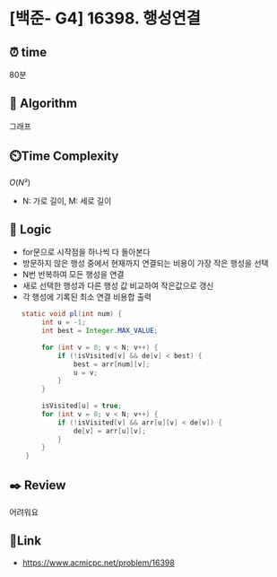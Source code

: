 # [백준- G4] 16398. 행성연결
 
## ⏰  **time**
80분

## :pushpin: **Algorithm**
그래프

## ⏲️**Time Complexity**
$O(N²)$
- N: 가로 길이, M: 세로 길이
## :round_pushpin: **Logic**
- for문으로 시작점을 하나씩 다 돌아본다
- 방문하지 않은 행성 중에서 현재까지 연결되는 비용이 가장 작은 행성을 선택
- N번 반복하여 모든 행성을 연결
- 새로 선택한 행성과 다른 행성 값 비교하여 작은값으로 갱신
- 각 행성에 기록된 최소 연결 비용합 출력
```java
   static void pl(int num) {
		int u = -1;
        int best = Integer.MAX_VALUE;
        
        for (int v = 0; v < N; v++) {
            if (!isVisited[v] && de[v] < best) {
                best = arr[num][v];
                u = v;
            }
        }
        
        isVisited[u] = true;
        for (int v = 0; v < N; v++) {
            if (!isVisited[v] && arr[u][v] < de[v]) {
                de[v] = arr[u][v];
            }
        }
	}
```

## :black_nib: **Review**
어려워요

## 📡**Link**
- https://www.acmicpc.net/problem/16398
